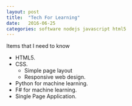 ```yaml
---
layout: post
title:  "Tech For Learning"
date:   2016-06-25
categories: software nodejs javascript html5
---
```

Items that I need to know


* HTML5.
* CSS.
  * Simple page layout
  * Responsive web design.
* Python for machine learning.
* F# for machine learning.
* Single Page Application.
